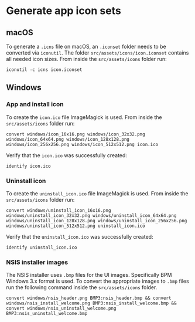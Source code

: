 # Generate app icon sets

## macOS

To generate a `.icns` file on macOS, an `.iconset` folder needs to be converted via `iconutil`. The
folder `src/assets/icons/icon.iconset` contains all needed icon sizes. From inside the `src/assets/icons` folder run:

```shell
iconutil -c icns icon.iconset
```

## Windows

### App and install icon

To create the `icon.ico` file ImageMagick is used. From inside the `src/assets/icons` folder run:

```shell
convert windows/icon_16x16.png windows/icon_32x32.png windows/icon_64x64.png windows/icon_128x128.png windows/icon_256x256.png windows/icon_512x512.png icon.ico
```

Verify that the `icon.ico` was successfully created:

```shell
identify icon.ico
```

### Uninstall icon

To create the `uninstall_icon.ico` file ImageMagick is used. From inside the `src/assets/icons` folder run:

```shell
convert windows/uninstall_icon_16x16.png windows/uninstall_icon_32x32.png windows/uninstall_icon_64x64.png windows/uninstall_icon_128x128.png windows/uninstall_icon_256x256.png windows/uninstall_icon_512x512.png uninstall_icon.ico
```

Verify that the `uninstall_icon.ico` was successfully created:

```shell
identify uninstall_icon.ico
```

### NSIS installer images

The NSIS installer uses `.bmp` files for the UI images. Specifically BPM Windows 3.x format is used. To convert the appropriate images to `.bmp` files run the following command inside the `src/assets/icons` folder.

```shell
convert windows/nsis_header.png BMP3:nsis_header.bmp && convert windows/nsis_install_welcome.png BMP3:nsis_install_welcome.bmp && convert windows/nsis_uninstall_welcome.png BMP3:nsis_uninstall_welcome.bmp
```
